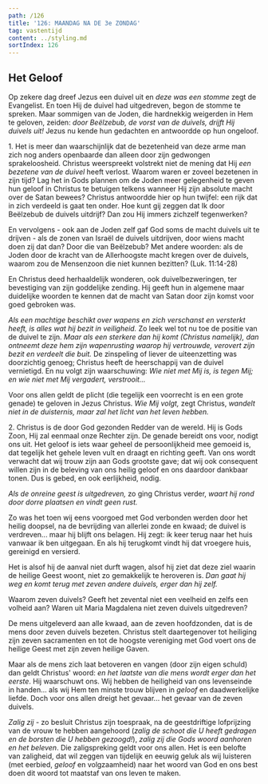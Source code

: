 ```yaml
---
path: /126
title: '126: MAANDAG NA DE 3e ZONDAG'
tag: vastentijd
content: ../styling.md
sortIndex: 126
---
```


## Het Geloof

Op zekere dag dreef Jezus een duivel uit en _deze was een stomme_ zegt de Evangelist. En toen Hij de duivel had uitgedreven, begon de stomme te spreken. Maar sommigen van de Joden, die hardnekkig weigerden in Hem te geloven, zeiden: _door Beëlzebub, de vorst van de duivels, drijft Hij duivels uit!_ Jezus nu kende hun gedachten en antwoordde op hun ongeloof.

1\. Het is meer dan waarschijnlijk dat de bezetenheid van deze arme man zich nog anders openbaarde dan alleen door zijn gedwongen sprakeloosheid. Christus weerspreekt volstrekt niet de mening dat Hij _een bezetene van de duivel_ heeft verlost. Waarom waren er zoveel bezetenen in zijn tijd? Lag het in Gods plannen om de Joden meer gelegenheid te geven hun geloof in Christus te betuigen telkens wanneer Hij zijn absolute macht over de Satan bewees? Christus antwoordde hier op hun twijfel: een rijk dat in zich verdeeld is gaat ten onder. Hoe kunt gij zeggen dat Ik door Beëlzebub de duivels uitdrijf? Dan zou Hij immers zichzelf tegenwerken?

En vervolgens - ook aan de Joden zelf gaf God soms de macht duivels uit te drijven - als de zonen van Israël de duivels uitdrijven, door wiens macht doen zij dat dan? Door die van Beëlzebub? Met andere woorden: als de Joden door de kracht van de Allerhoogste macht kregen over de duivels, waarom zou de Mensenzoon die niet kunnen bezitten? (Luk. 11:14-28)

En Christus deed herhaaldelijk wonderen, ook duivelbezweringen, ter bevestiging van zijn goddelijke zending. Hij geeft hun in algemene maar duidelijke woorden te kennen dat de macht van Satan door zijn komst voor goed gebroken was.

_Als een machtige beschikt over wapens en zich verschanst en versterkt heeft, is alles wat hij bezit in veiligheid._ Zo leek wel tot nu toe de positie van de duivel te zijn. _Maar als een sterkere dan hij komt (Christus namelijk), dan ontneemt deze hem zijn wapenrusting waarop hij vertrouwde, verovert zijn bezit en verdeelt die buit._ De zinspeling of liever de uiteenzetting was doorzichtig genoeg; Christus heeft de heerschappij van de duivel vernietigd. En nu volgt zijn waarschuwing: _Wie niet met Mij is, is tegen Mij; en wie niet met Mij vergadert, verstrooit..._

Voor ons allen geldt de plicht (die tegelijk een voorrecht is en een grote genade) te geloven in Jezus Christus. _Wie Mij volgt,_ zegt Christus, _wandelt niet in de duisternis, maar zal het licht van het leven hebben._

2\. Christus is de door God gezonden Redder van de wereld. Hij is Gods Zoon, Hij zal eenmaal onze Rechter zijn. De genade bereidt ons voor, nodigt ons uit. Het geloof is iets waar geheel de persoonlijkheid mee gemoeid is, dat tegelijk het gehele leven vult en draagt en richting geeft. Van ons wordt verwacht dat wij trouw zijn aan Gods grootste gave; dat wij ook consequent willen zijn in de beleving van ons heilig geloof en ons daardoor dankbaar tonen. Dus is gebed, en ook eerlijkheid, nodig.

_Als de onreine geest is uitgedreven,_ zo ging Christus verder, _waart hij rond door dorre plaatsen en vindt geen rust._

Zo was het toen wij eens voorgoed met God verbonden werden door het heilig doopsel, na de bevrijding van allerlei zonde en kwaad; de duivel is verdreven... maar hij blijft ons belagen. Hij zegt: ik keer terug naar het huis vanwaar ik ben uitgegaan. En als hij terugkomt vindt hij dat vroegere huis, gereinigd en versierd.

Het is alsof hij de aanval niet durft wagen, alsof hij ziet dat deze ziel waarin de heilige Geest woont, niet zo gemakkelijk te heroveren is. _Dan gaat hij weg en komt terug met zeven andere duivels, erger dan hij zelf._

Waarom zeven duivels? Geeft het zevental niet een veelheid en zelfs een volheid aan? Waren uit Maria Magdalena niet zeven duivels uitgedreven?

De mens uitgeleverd aan alle kwaad, aan de zeven hoofdzonden, dat is de mens door zeven duivels bezeten. Christus stelt daartegenover tot heiliging zijn zeven sacramenten en tot de hoogste vereniging met God voert ons de heilige Geest met zijn zeven heilige Gaven.

Maar als de mens zich laat betoveren en vangen (door zijn eigen schuld) dan geldt Christus' woord: _en het laatste van die mens wordt erger dan het eerste_. Hij waarschuwt ons. Wij hebben de heiligheid van ons levenseinde in handen... als wij Hem ten minste trouw blijven in _geloof_ en daadwerkelijke liefde. Doch voor ons allen dreigt het gevaar... het gevaar van de zeven duivels.

_Zalig zij_ - zo besluit Christus zijn toespraak, na de geestdriftige lofprijzing van de vrouw te hebben aangehoord (_zalig de schoot die U heeft gedragen en de borsten die U hebben gezoogd!_), _zalig zij die Gods woord aanhoren en het beleven_. Die zaligspreking geldt voor ons allen. Het is een belofte van zaligheid, dat wil zeggen van tijdelijk en eeuwig geluk als wij luisteren (met eerbied, _geloof_ en volgzaamheid) naar het woord van God en ons best doen dit woord tot maatstaf van ons leven te maken.